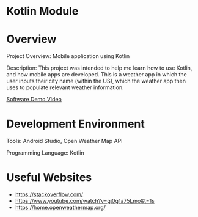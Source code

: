 # Kotlin Module

# Overview

Project Overview: Mobile application using Kotlin

Description: This project was intended to help me learn how to use Kotlin, and how mobile apps are developed. This is a weather app in which the user inputs their city name (within the US), which the weather app then uses to populate relevant weather information.

[Software Demo Video](https://youtu.be/3G8aiCqBAA4)

# Development Environment

Tools: Android Studio, Open Weather Map API

Programming Language: Kotlin

# Useful Websites

* https://stackoverflow.com/
* https://www.youtube.com/watch?v=gj0g1a75Lmo&t=1s
* https://home.openweathermap.org/
